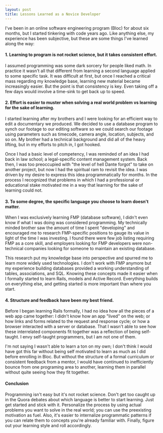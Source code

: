 ```yaml
---
layout: post
title: Lessons Learned as a Novice Developer
---
```

I've been in an online software engineering program (Bloc) for about six months, but I started tinkering with code years ago. Like anything else, my experience has been subjective, but these are some things I've learned along the way:

#### 1. Learning to program is not rocket science, but it takes consistent effort. 
I assumed programming was some dark sorcery for people liked math. In practice it wasn't all that different from learning a second language applied to some specific task. It was difficult at first, but once I reached a critical mass regarding my knowledge base, learning new material became increasingly easier. But the point is that consistency is key. Even taking off a few days would involve a time-sink to get back up to speed.

#### 2. Effort is easier to muster when solving a real world problem vs learning for the sake of learning.
I started learning after my brothers and I were looking for an efficient way to edit a documentary we produced. We decided to use a database program to synch our footage to our editing software so we could search our footage using parameters such as timecode, camera angle, location, subjects, and so on. My brother had a technical background and did all of the heavy lifting, but in my efforts to pitch in, I got hooked.

Once I had a basic level of competency, I was reminded of an idea I had back in law school; a legal-specific content management system. Back then, I was too preoccupied with "the level of hell Dante forgot" to take on another project, but now I had the spiritual ram to revisit the idea. I was driven by my desire to express this idea programmatically for months. In the process I recognized that problems in which I had a professional or educational stake motivated me in a way that learning for the sake of learning could not.

#### 3. To some degree, the specific language you choose to learn doesn't matter.
When I was exclusively learning FMP (database software), I didn't even know if what I was doing was considered programming. My technically minded brother saw the amount of time I spent "developing" and encouraged me to research FMP-specific positions to gauge its value in light of the time I was investing. I found there were few job listing requiring FMP as a core skill, and employers looking for FMP developers were non-technical companies looking for someone to maintain an existing database.

This research put my knowledge base into perspective and spurred me to learn more widely used technologies. I don't work with FMP anymore but my experience building databases provided a working understanding of tables, associations, and SQL. Knowing these concepts made it easier when I formally started to learn Rails, models and Active Record. Everything builds on everything else, and getting started is more important than where you start.

#### 4. Structure and feedback have been my best friend.
Before I began learning Rails formally, I had no idea how all the pieces of a web app came together: I didn't know how an app "lived" on the web; or how links and forms related to the request and response cycle; or how a browser interacted with a server or database. That I wasn't able to see how these interrelated components fit together was a reflection of being self-taught. I envy self-taught programmers, but I am not one of them.

I'm not saying I wasn't able to learn a ton on my own; I don't think I would have got this far without being self motivated to learn as much as I did before enrolling in Bloc. But without the structure of a formal curriculum or consistent feedback from a mentor, I would have continued to inefficiently bounce from one programing area to another, learning them in parallel without quite seeing how they fit together.

#### Conclusion
Programming isn't easy but it's not rocket science. Don't get too caught up in the Quora debates about which language is better to start learning. Just get started and stick with it. Personalize the process by using actual problems you want to solve in the real world; you can use the preexisting motivation as fuel. Also, it's easier to internalize programmatic patterns if you can relate them to concepts you're already familiar with. Finally, figure out your learning style and roll accordingly.
